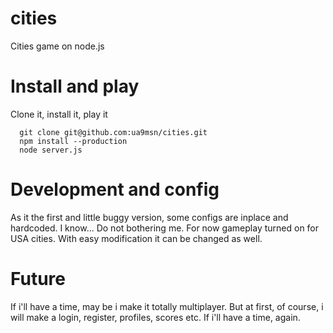 cities
======

Cities game on node.js 

Install and play
=====

Clone it, install it, play it 
```
  git clone git@github.com:ua9msn/cities.git
  npm install --production
  node server.js
```

Development and config
======

As it the first and little buggy version, some configs are inplace and hardcoded. I know... Do not bothering me.
For now gameplay turned on for USA cities. With easy modification it can be changed as well.
 
Future
=====

If i'll have a time, may be i make it totally multiplayer. But at first, of course, 
i will make a login, register, profiles, scores etc. If i'll have a time, again.
